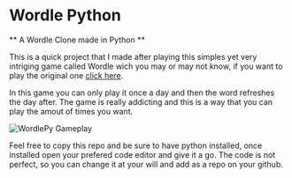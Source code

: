 # Wordle Python

** A Wordle Clone made in Python **

This is a quick project that I made after playing this simples yet very intriging game called Wordle wich you may or may not know, if you want to play
the original one [click here](https://www.nytimes.com/games/wordle/index.html).

In this game you can only play it once a day and then the word refreshes the day after. The game is really addicting and this is a way that you can play the amout of times you want.

![WordlePy Gameplay](https://user-images.githubusercontent.com/62971022/154853595-daeb4f3d-1d84-4f7f-a85d-4388625a6dac.png)

Feel free to copy this repo and be sure to have python installed, once installed open your prefered code editor and give it a go.
The code is not perfect, so you can change it at your will and add as a repo on your github.
